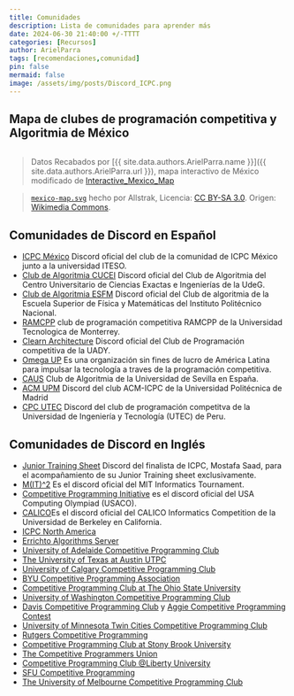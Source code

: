 ```yaml
---
title: Comunidades
description: Lista de comunidades para aprender más
date: 2024-06-30 21:40:00 +/-TTTT
categories: [Recursos]
author: ArielParra 
tags: [recomendaciones,comunidad]
pin: false
mermaid: false
image: /assets/img/posts/Discord_ICPC.png
---
```



## Mapa de clubes de programación competitiva y Algoritmia de México

<div id="map-container">
<div id="tooltip"></div>
<object type="image/svg+xml" data="/assets/img/posts/Comunidades/mexico-map.svg" id="mexico-map"></object>
</div>

<div id="info-box" class="hidden"></div>

> Datos Recabados por [{{ site.data.authors.ArielParra.name }}]({{ site.data.authors.ArielParra.url }}), mapa interactivo de México modificado de [Interactive_Mexico_Map](https://github.com/ArielParra/Interactive_Mexico_Map)

>  [`mexico-map.svg`](/assets/img/posts/Comunidades/mexico-map.svg) hecho por Allstrak, Licencia: [CC BY-SA 3.0](https://creativecommons.org/licenses/by-sa/3.0/). Origen: [Wikimedia Commons](https://upload.wikimedia.org/wikipedia/commons/2/23/Mexico_Map.svg). 


## Comunidades de Discord en Español

- [ICPC México](https://discord.gg/icpcmx)  Discord oficial del club de la comunidad de ICPC México junto a la universidad ITESO. 
- [Club de Algoritmia CUCEI](https://discord.com/invite/VmKrSgK5mQ) Discord oficial del Club de Algoritmia del Centro Universitario de Ciencias Exactas e Ingenierías de la UdeG.
- [Club de Algoritmia ESFM](https://discord.gg/R7urzSYyVW) Discord oficial del Club de algoritmia de la Escuela Superior de Física y Matemáticas del Instituto Politécnico Nacional.
- [RAMCPP](https://discord.gg/dhxmX6eVws) club de programación competitiva RAMCPP de la Universidad Tecnologica de Monterrey.
- [Clearn Architecture](https://discord.com/invite/rxVhJMKPQD) Discord oficial del Club de Programación competitiva de la UADY.
- [Omega UP](https://discord.com/invite/K3JFd9d3wk) Es una organización sin fines de lucro de América Latina para impulsar la tecnología a traves de la programación competitiva.
- [CAUS](https://discord.com/invite/gEbbJrzEYZ) Club de Algoritmia de la Universidad de Sevilla en España.
- [ACM UPM](https://discord.com/invite/UvUyYWW) Discord del club ACM-ICPC de la Universidad Politécnica de Madrid
- [CPC UTEC](https://discord.com/invite/AKbMzpWgRs) Discord del club de programación competitva de la Universidad de Ingeniería y Tecnología (UTEC) de Peru.

## Comunidades de Discord en Inglés

- [Junior Training Sheet](https://discord.gg/BPXwwcBVZJ) Discord del finalista de ICPC, Mostafa Saad, para el acompañamiento de su Junior Training sheet exclusivamente.
- [M(IT)^2](https://discord.com/invite/huwxnwTZ8X) Es el discord oficial del MIT Informatics Tournament.
- [Competitive Programming Initiative](https://discord.com/invite/VCxUzdYhzN) es el discord oficial del USA Computing Olympiad (USACO).
- [CALICO](https://calico.cs.berkeley.edu/discord)Es el discord oficial del CALICO Informatics Competition de la Universidad de Berkeley en California.
- [ICPC North America](https://t.co/QLSRWC9P83)
- [Errichto Algorithms Server](https://discord.gg/YWb3Bmg)
- [University of Adelaide Competitive Programming Club](https://discord.gg/9yBJs68Sj4)
- [The University of Texas at Austin UTPC](https://discord.com/invite/hjQAveZ)
- [University of Calgary Competitive Programming Club](https://discord.gg/kRUusMDyVp)
- [BYU Competitive Programming Association](https://discord.gg/zB3wvFKMhx)
- [Competitive Programming Club at The Ohio State University](https://www.go.osu.edu/cpcdiscord)
- [University of Washington Competitive Programming Club](https://discord.gg/uPBgaKWDJf)
- [Davis Competitive Programming Club](https://discord.gg/JCRXygT2CW) y [Aggie Competitive Programming Contest](https://discord.com/invite/fWx7Pd6XTe)
- [University of Minnesota Twin Cities Competitive Programming Club](https://discord.gg/6Cyr7K9Sfk)
- [Rutgers Competitive Programming](https://discord.gg/44YRA5P)
- [Competitive Programming Club at Stony Brook University](https://discord.gg/v7u5PnGkkR)
- [The Competitive Programmers Union](https://discord.gg/dmzgQ5r)
- [Competitive Programming Club @Liberty University](https://discord.gg/dneShg4YYv)
- [SFU Competitive Programming](https://discord.gg/wfch4Mk33Y)
- [The University of Melbourne Competitive Programming Club](https://discord.gg/R68WZcgSVp)

<style>
   #map-container {
      position: relative;
      background-color: var(--main-bg) !important;
      color-scheme: light;
      max-width: 100%;
      width: fit-content;
      margin: 0 auto;
      overflow: hidden;
   }
   #map-container object {
      width: 100%;
      height: auto;
      display: block;
   }
   #info-box {
      position: relative;
      /* Change from absolute to relative */
      margin: 0 auto;
      margin-top: 10px;
      /* Add spacing between the map and the info-box */
      background-color: var(--sidebar-bg);
      color: var(--text-color) !important;
      padding: 10px;
      border-radius: 5px;
      box-shadow: 0 2px 5px var(--sidebar-hover-bg);
      display: none;
   }
   #info-box.hidden {
      display: none;
   }
   #info-box:not(.hidden) {
      display: block;
   }
   #tooltip {
      position: fixed;
      background-color: rgba(0, 0, 0, 0.5);
      color: #eceff4;
      padding: 5px;
      border-radius: 3px;
      font-size: 16px;
      pointer-events: none;
      display: none;
   }
</style>

<script src="/assets/js/posts/Comunidades/mapa_interactivo.js"></script>
